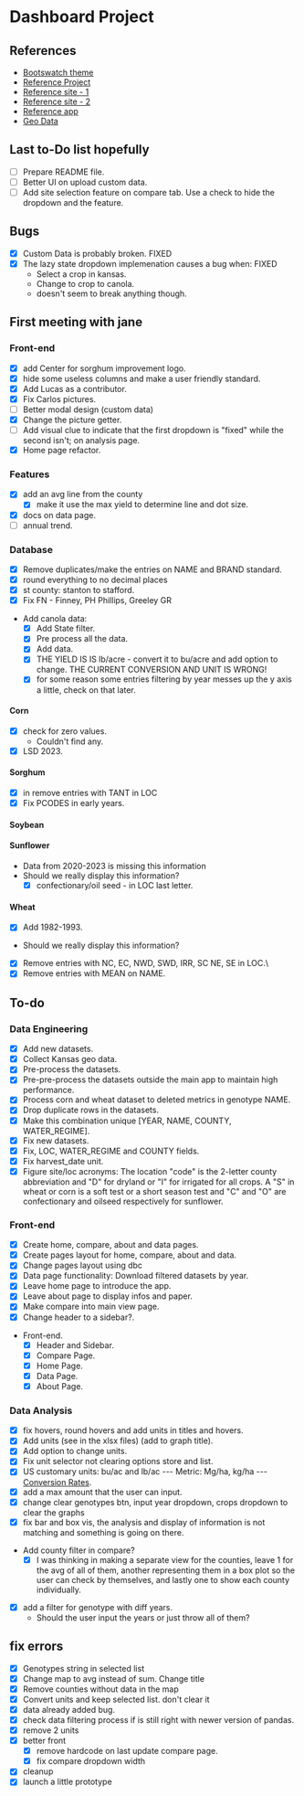 # Dashboard Project

## References

- [Bootswatch theme](https://bootswatch.com/lumen/)
- [Reference Project](https://github.com/fiakoenjiniring/rainfall/tree/main)
- [Reference site - 1](http://ramwheatdb.com/headtohead.php)
- [Reference site - 2](https://www.myfields.info/crop-data)
- [Reference app](https://analytics.iasoybeans.com/cool-apps/ISOFAST/)
- [Geo Data](https://public.opendatasoft.com/explore/dataset/us-county-boundaries)

## Last to-Do list hopefully

- [ ] Prepare README file.
- [ ] Better UI on upload custom data.
- [ ] Add site selection feature on compare tab. Use a check to hide the dropdown and the feature.

## Bugs

- [x] Custom Data is probably broken. FIXED
- [x] The lazy state dropdown implemenation causes a bug when: FIXED
  - Select a crop in kansas.
  - Change to crop to canola.
  - doesn't seem to break anything though.

## First meeting with jane

### Front-end

- [x] add Center for sorghum improvement logo.
- [x] hide some useless columns and make a user friendly standard.
- [x] Add Lucas as a contributor.
- [x] Fix Carlos pictures.
- [ ] Better modal design (custom data)
- [x] Change the picture getter.
- [ ] Add visual clue to indicate that the first dropdown is "fixed" while the second isn't; on analysis page.
- [x] Home page refactor.

### Features

- [x] add an avg line from the county
  - [x] make it use the max yield to determine line and dot size.
- [x] docs on data page.
- [ ] annual trend.

### Database

- [x] Remove duplicates/make the entries on NAME and BRAND standard.
- [x] round everything to no decimal places
- [x] st county: stanton to stafford.
- [x] Fix FN - Finney, PH Phillips, Greeley GR

* Add canola data:
  - [x] Add State filter.
  - [x] Pre process all the data.
  - [x] Add data.
  - [x] THE YIELD IS IS lb/acre - convert it to bu/acre and add option to change. THE CURRENT CONVERSION AND UNIT IS WRONG!
  - [x] for some reason some entries filtering by year messes up the y axis a little, check on that later.

#### Corn

- [x] check for zero values.
  - Couldn't find any.
- [x] LSD 2023.

#### Sorghum

- [x] in remove entries with TANT in LOC
- [x] Fix PCODES in early years.

#### Soybean

#### Sunflower

- Data from 2020-2023 is missing this information
- Should we really display this information?
  - [x] confectionary/oil seed - in LOC last letter.

#### Wheat

- [x] Add 1982-1993.

* Should we really display this information?

- [x] Remove entries with NC, EC, NWD, SWD, IRR, SC NE, SE in LOC.\
- [x] Remove entries with MEAN on NAME.

## To-do

### Data Engineering

- [x] Add new datasets.
- [x] Collect Kansas geo data.
- [x] Pre-process the datasets.
- [x] Pre-pre-process the datasets outside the main app to maintain high performance.
- [x] Process corn and wheat dataset to deleted metrics in genotype NAME.
- [x] Drop duplicate rows in the datasets.
- [x] Make this combination unique [YEAR, NAME, COUNTY, WATER_REGIME].
- [x] Fix new datasets.
- [x] Fix, LOC, WATER_REGIME and COUNTY fields.
- [x] Fix harvest_date unit.
- [x] Figure site/loc acronyms: The location "code" is the 2-letter county abbreviation and "D" for dryland or "I" for irrigated for all crops. A "S" in wheat or corn is a soft test or a short season test and "C" and "O" are confectionary and oilseed respectively for sunflower.

### Front-end

- [x] Create home, compare, about and data pages.
- [x] Create pages layout for home, compare, about and data.
- [x] Change pages layout using dbc
- [x] Data page functionality: Download filtered datasets by year.
- [x] Leave home page to introduce the app.
- [x] Leave about page to display infos and paper.
- [x] Make compare into main view page.
- [x] Change header to a sidebar?.

* Front-end.
  - [x] Header and Sidebar.
  - [x] Compare Page.
  - [x] Home Page.
  - [x] Data Page.
  - [x] About Page.

### Data Analysis

- [x] fix hovers, round hovers and add units in titles and hovers.
- [x] Add units (see in the xlsx files) (add to graph title).
- [x] Add option to change units.
- [x] Fix unit selector not clearing options store and list.
- [x] US customary units: bu/ac and lb/ac --- Metric: Mg/ha, kg/ha --- [Conversion Rates](https://www.extension.iastate.edu/agdm/wholefarm/html/c6-80.html).
- [x] add a max amount that the user can input.
- [x] change clear genotypes btn, input year dropdown, crops dropdown to clear the graphs
- [x] fix bar and box vis, the analysis and display of information is not matching and something is going on there.

* Add county filter in compare?
  - [x] I was thinking in making a separate view for the counties, leave 1 for the avg of all of them, another representing them in a box plot so the user can check by themselves, and lastly one to show each county individually.

- [x] add a filter for genotype with diff years.
  - Should the user input the years or just throw all of them?

## fix errors

- [x] Genotypes string in selected list
- [x] Change map to avg instead of sum. Change title
- [x] Remove counties without data in the map
- [x] Convert units and keep selected list. don't clear it
- [x] data already added bug.
- [x] check data filtering process if is still right with newer version of pandas.
- [x] remove 2 units
- [x] better front
  - [x] remove hardcode on last update compare page.
  - [x] fix compare dropdown width
- [x] cleanup
- [x] launch a little prototype
